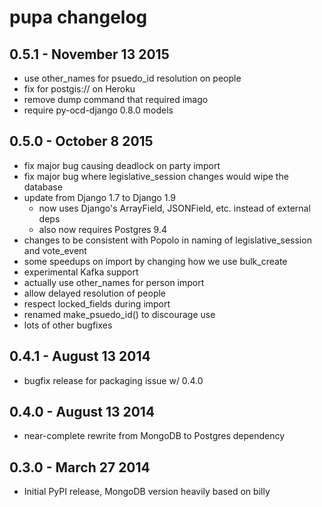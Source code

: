 # pupa changelog

## 0.5.1 - November 13 2015

* use other\_names for psuedo\_id resolution on people
* fix for postgis:// on Heroku
* remove dump command that required imago
* require py-ocd-django 0.8.0 models

## 0.5.0 - October 8 2015

* fix major bug causing deadlock on party import
* fix major bug where legislative\_session changes would wipe the database
* update from Django 1.7 to Django 1.9
    * now uses Django's ArrayField, JSONField, etc. instead of external deps
    * also now requires Postgres 9.4
* changes to be consistent with Popolo in naming of legislative\_session and vote\_event
* some speedups on import by changing how we use bulk\_create
* experimental Kafka support
* actually use other\_names for person import
* allow delayed resolution of people
* respect locked\_fields during import
* renamed make\_psuedo\_id() to discourage use
* lots of other bugfixes

## 0.4.1 - August 13 2014

* bugfix release for packaging issue w/ 0.4.0

## 0.4.0 - August 13 2014

* near-complete rewrite from MongoDB to Postgres dependency

## 0.3.0 - March 27 2014

* Initial PyPI release, MongoDB version heavily based on billy
